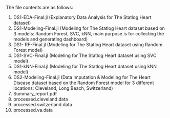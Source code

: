The file contents are as follows:

1. DS1-EDA-Final.jl (Explanatory Data Analysis for The Statlog Heart dataset)
2. DS1-Modeling-Final.jl (Modeling for The Statlog Heart dataset based on 3 models: Random Forest, SVC, kNN, main purpose is for collecting the models and generating dashboard)
3. DS1- RF-Final.jl (Modeling for The Statlog Heart dataset using Random Forest model)
4. DS1-SVC-Final.jl (Modeling for The Statlog Heart dataset using SVC model)
5. DS1-kNN-Final.jl (Modeling for The Statlog Heart dataset using kNN model)
6. DS2-Modeling-Final.jl (Data Imputation & Modeling for The Heart Disease dataset based on the Random Forest model for 3 different locations: Cleveland, Long Beach, Switzerland)
7. Summary_report.pdf
8. processed.cleveland.data
9. processed.switzerland.data
10. processed.va.data
